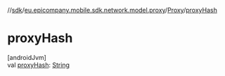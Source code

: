 //[sdk](../../../index.md)/[eu.epicompany.mobile.sdk.network.model.proxy](../index.md)/[Proxy](index.md)/[proxyHash](proxy-hash.md)

# proxyHash

[androidJvm]\
val [proxyHash](proxy-hash.md): [String](https://kotlinlang.org/api/latest/jvm/stdlib/kotlin/-string/index.html)
